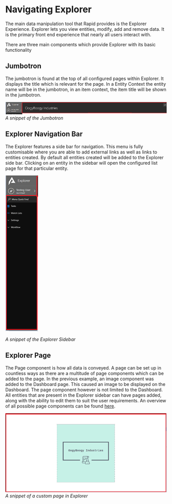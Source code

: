 # Navigating Explorer

The main data manipulation tool that Rapid provides is the Explorer Experience. Explorer lets you view entities, modify, add and remove data. It is the primary front end experience that nearly all users interact with.

There are three main components which provide Explorer with its basic functionality

## Jumbotron

The jumbotron is found at the top of all configured pages within Explorer. It displays the title which is relevant for the page. In a Entity Context the entity name will be in the jumbotron, in an item context, the item title will be shown in the jumbotron.

![Navigating Explorer 01.png](./downloaded_image_1705285816193.png)*A snippet of the Jumbotron*

## Explorer Navigation Bar

The Explorer features a side bar for navigation. This menu is fully customisable where you are able to add external links as well as links to entities created. By default all entities created will be added to the Explorer side bar. Clicking on an entity in the sidebar will open the configured list page for that particular entity.

![Navigating Explorer 02.png](./downloaded_image_1705285817204.png)

*A snippet of the Explorer Sidebar*

## Explorer Page

The Page component is how all data is conveyed. A page can be set up in countless ways as there are a multitude of page components which can be added to the page. In the previous example, an image component was added to the Dashboard page. This caused an image to be displayed on the Dashboard. The page component however is not limited to the Dashboard. All entities that are present in the Explorer sidebar can have pages added, along with the ability to edit them to suit the user requirements. An overview of all possible page components can be found [here](/docs/Rapid/4-Keyper%20Manual/2-Designer/2-Pages/1-Components/1-overview/overview.md).

![Navigating Explorer 03.png](./downloaded_image_1705285818221.png)*A snippet of a custom page in Explorer*
